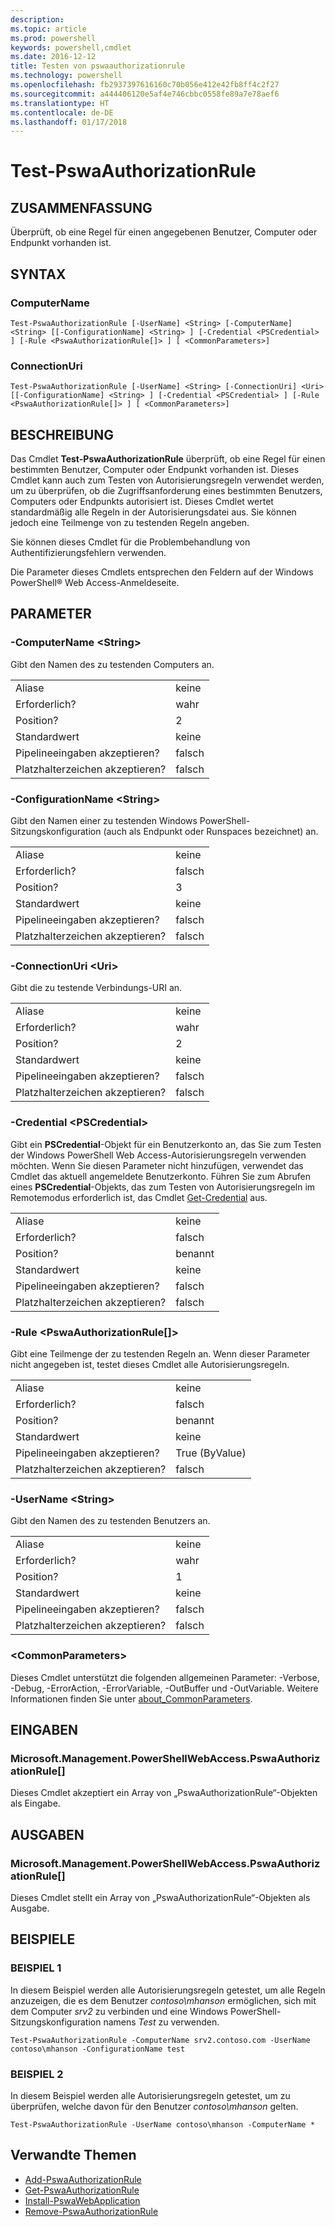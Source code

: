 ```yaml
---
description: 
ms.topic: article
ms.prod: powershell
keywords: powershell,cmdlet
ms.date: 2016-12-12
title: Testen von pswaauthorizationrule
ms.technology: powershell
ms.openlocfilehash: fb2937397616160c70b056e412e42fb8ff4c2f27
ms.sourcegitcommit: a444406120e5af4e746cbbc0558fe89a7e78aef6
ms.translationtype: HT
ms.contentlocale: de-DE
ms.lasthandoff: 01/17/2018
---
```

# <a name="test-pswaauthorizationrule"></a>Test-PswaAuthorizationRule

## <a name="synopsis"></a>ZUSAMMENFASSUNG

Überprüft, ob eine Regel für einen angegebenen Benutzer, Computer oder Endpunkt vorhanden ist.

## <a name="syntax"></a>SYNTAX

### <a name="computername"></a>ComputerName
```
Test-PswaAuthorizationRule [-UserName] <String> [-ComputerName] <String> [[-ConfigurationName] <String> ] [-Credential <PSCredential> ] [-Rule <PswaAuthorizationRule[]> ] [ <CommonParameters>]
```

### <a name="connectionuri"></a>ConnectionUri
```
Test-PswaAuthorizationRule [-UserName] <String> [-ConnectionUri] <Uri> [[-ConfigurationName] <String> ] [-Credential <PSCredential> ] [-Rule <PswaAuthorizationRule[]> ] [ <CommonParameters>]
```

## <a name="description"></a>BESCHREIBUNG

Das Cmdlet **Test-PswaAuthorizationRule** überprüft, ob eine Regel für einen bestimmten Benutzer, Computer oder Endpunkt vorhanden ist.
Dieses Cmdlet kann auch zum Testen von Autorisierungsregeln verwendet werden, um zu überprüfen, ob die Zugriffsanforderung eines bestimmten Benutzers, Computers oder Endpunkts autorisiert ist.
Dieses Cmdlet wertet standardmäßig alle Regeln in der Autorisierungsdatei aus.
Sie können jedoch eine Teilmenge von zu testenden Regeln angeben.

Sie können dieses Cmdlet für die Problembehandlung von Authentifizierungsfehlern verwenden.

Die Parameter dieses Cmdlets entsprechen den Feldern auf der Windows PowerShell® Web Access-Anmeldeseite.

## <a name="parameters"></a>PARAMETER

### <a name="-computername-ltstringgt"></a>-ComputerName &lt;String&gt;

Gibt den Namen des zu testenden Computers an.

|||  
|-|-|
| Aliase                              | keine                                 |
| Erforderlich?                            | wahr                                 |
| Position?                            | 2                                    |
| Standardwert                        | keine                                 |
| Pipelineeingaben akzeptieren?               | falsch                                |
| Platzhalterzeichen akzeptieren?          | falsch                                |

### <a name="-configurationname-ltstringgt"></a>-ConfigurationName &lt;String&gt;

Gibt den Namen einer zu testenden Windows PowerShell-Sitzungskonfiguration (auch als Endpunkt oder Runspaces bezeichnet) an.

|||  
|-|-|
| Aliase                              | keine                                 |
| Erforderlich?                            | falsch                                |
| Position?                            | 3                                    |
| Standardwert                        | keine                                 |
| Pipelineeingaben akzeptieren?               | falsch                                |
| Platzhalterzeichen akzeptieren?          | falsch                                |

### <a name="-connectionuri-lturigt"></a>-ConnectionUri &lt;Uri&gt;

Gibt die zu testende Verbindungs-URI an.

|||  
|-|-|
| Aliase                              | keine                                 |
| Erforderlich?                            | wahr                                 |
| Position?                            | 2                                    |
| Standardwert                        | keine                                 |
| Pipelineeingaben akzeptieren?               | falsch                                |
| Platzhalterzeichen akzeptieren?          | falsch                                |

### <a name="-credential-ltpscredentialgt"></a>-Credential &lt;PSCredential&gt;

Gibt ein **PSCredential**-Objekt für ein Benutzerkonto an, das Sie zum Testen der Windows PowerShell Web Access-Autorisierungsregeln verwenden möchten. Wenn Sie diesen Parameter nicht hinzufügen, verwendet das Cmdlet das aktuell angemeldete Benutzerkonto. Führen Sie zum Abrufen eines **PSCredential**-Objekts, das zum Testen von Autorisierungsregeln im Remotemodus erforderlich ist, das Cmdlet [Get-Credential](http://go.microsoft.com/fwlink/?LinkID=293936) aus.

|||  
|-|-|
| Aliase                              | keine                                 |
| Erforderlich?                            | falsch                                |
| Position?                            | benannt                                |
| Standardwert                        | keine                                 |
| Pipelineeingaben akzeptieren?               | falsch                                |
| Platzhalterzeichen akzeptieren?          | falsch                                |

### <a name="-rule-ltpswaauthorizationrulegt"></a>-Rule &lt;PswaAuthorizationRule\[\]&gt;

Gibt eine Teilmenge der zu testenden Regeln an. Wenn dieser Parameter nicht angegeben ist, testet dieses Cmdlet alle Autorisierungsregeln.

|||  
|-|-|
| Aliase                              | keine                                 |
| Erforderlich?                            | falsch                                |
| Position?                            | benannt                                |
| Standardwert                        | keine                                 |
| Pipelineeingaben akzeptieren?               | True (ByValue)                       |
| Platzhalterzeichen akzeptieren?          | falsch                                |

### <a name="-username-ltstringgt"></a>-UserName &lt;String&gt;

Gibt den Namen des zu testenden Benutzers an.

|||  
|-|-|
| Aliase                              | keine                                 |
| Erforderlich?                            | wahr                                 |
| Position?                            | 1                                    |
| Standardwert                        | keine                                 |
| Pipelineeingaben akzeptieren?               | falsch                                |
| Platzhalterzeichen akzeptieren?          | falsch                                |

### <a name="ltcommonparametersgt"></a>&lt;CommonParameters&gt;

Dieses Cmdlet unterstützt die folgenden allgemeinen Parameter: -Verbose, -Debug, -ErrorAction, -ErrorVariable, -OutBuffer und -OutVariable.
Weitere Informationen finden Sie unter [about_CommonParameters](http://go.microsoft.com/fwlink/p/?LinkID=113216).

## <a name="inputs"></a>EINGABEN

### <a name="microsoftmanagementpowershellwebaccesspswaauthorizationrule"></a>Microsoft.Management.PowerShellWebAccess.PswaAuthorizationRule\[\]

Dieses Cmdlet akzeptiert ein Array von „PswaAuthorizationRule“-Objekten als Eingabe.

## <a name="outputs"></a>AUSGABEN

### <a name="microsoftmanagementpowershellwebaccesspswaauthorizationrule"></a>Microsoft.Management.PowerShellWebAccess.PswaAuthorizationRule\[\]

Dieses Cmdlet stellt ein Array von „PswaAuthorizationRule“-Objekten als Ausgabe.

## <a name="examples"></a>BEISPIELE

### <a name="example-1"></a>BEISPIEL 1

In diesem Beispiel werden alle Autorisierungsregeln getestet, um alle Regeln anzuzeigen, die es dem Benutzer *contoso\\mhanson* ermöglichen, sich mit dem Computer *srv2* zu verbinden und eine Windows PowerShell-Sitzungskonfiguration namens *Test* zu verwenden.

```
Test-PswaAuthorizationRule -ComputerName srv2.contoso.com -UserName contoso\mhanson -ConfigurationName test
```

### <a name="example-2"></a>BEISPIEL 2

In diesem Beispiel werden alle Autorisierungsregeln getestet, um zu überprüfen, welche davon für den Benutzer *contoso\\mhanson* gelten.

```
Test-PswaAuthorizationRule -UserName contoso\mhanson -ComputerName *
```

## <a name="related-topics"></a>Verwandte Themen

- [Add-PswaAuthorizationRule](add-pswaauthorizationrule.md)
- [Get-PswaAuthorizationRule](get-pswaauthorizationrule.md)
- [Install-PswaWebApplication](install-pswawebapplication.md)
- [Remove-PswaAuthorizationRule](remove-pswaauthorizationrule.md)
